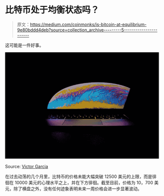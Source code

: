 # 比特币处于均衡状态吗？

> 原文：<https://medium.com/coinmonks/is-bitcoin-at-equilibrium-9e80bddd4deb?source=collection_archive---------5----------------------->

这可能是一件好事。

![](img/070dff46de733a2a8ef7dd7844b02656.png)

Source: [Victor Garcia](https://unsplash.com/@victor_g)

在过去动荡的几个月里，比特币的价格未能大幅突破 12500 美元的上限，而是徘徊在 10000 美元的心理水平之上，并在下方徘徊。截至目前，价格为 10，700 美元，除了横盘之外，没有任何迹象表明未来一周价格会进一步显著波动。